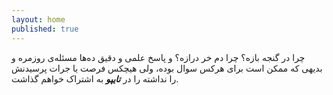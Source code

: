 ```yaml
---
layout: home
published: true
---
```

<p class="pt-1">چرا در گنجه بازه؟ چرا دم خر درازه؟ و پاسخ علمی و دقیق ده‌ها مسئله‌ی روزمره و بدیهی که ممکن است برای هرکس سوال بوده، ولی هیچکس فرصت یا جرات پرسیدنش را نداشته را در <strong><em>تایپو</em></strong> به اشتراک خواهم گذاشت.</p>
